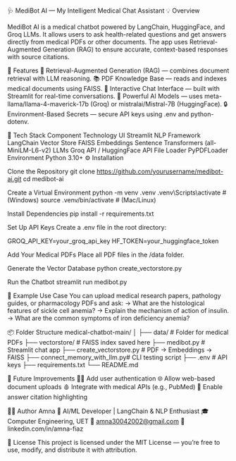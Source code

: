 🩺 MediBot AI — My Intelligent Medical Chat Assistant
💡 Overview

MediBot AI is a medical chatbot powered by LangChain, HuggingFace, and Groq LLMs.
It allows users to ask health-related questions and get answers directly from medical PDFs or other documents.
The app uses Retrieval-Augmented Generation (RAG) to ensure accurate, context-based responses with source citations.

🚀 Features
🧠 Retrieval-Augmented Generation (RAG) — combines document retrieval with LLM reasoning.
📚 PDF Knowledge Base — reads and indexes medical documents using FAISS.
💬 Interactive Chat Interface — built with Streamlit for real-time conversations.
🤖 Powerful AI Models — uses meta-llama/llama-4-maverick-17b (Groq) or mistralai/Mistral-7B (HuggingFace).
🔒 Environment-Based Secrets — secure API keys using .env and python-dotenv.

🧩 Tech Stack
Component	Technology
UI	Streamlit
NLP Framework	LangChain
Vector Store	FAISS
Embeddings	Sentence Transformers (all-MiniLM-L6-v2)
LLMs	Groq API / HuggingFace API
File Loader	PyPDFLoader
Environment	Python 3.10+
⚙️ Installation

Clone the Repository
git clone https://github.com/yourusername/medibot-ai.git
cd medibot-ai

Create a Virtual Environment
python -m venv .venv
.venv\Scripts\activate      # (Windows)
source .venv/bin/activate   # (Mac/Linux)

Install Dependencies
pip install -r requirements.txt

Set Up API Keys
Create a .env file in the root directory:

GROQ_API_KEY=your_groq_api_key
HF_TOKEN=your_huggingface_token

Add Your Medical PDFs
Place all PDF files in the /data folder.

Generate the Vector Database
python create_vectorstore.py

Run the Chatbot
streamlit run medibot.py

🧠 Example Use Case
You can upload medical research papers, pathology guides, or pharmacology PDFs and ask:
→ What are the histological features of sickle cell anemia?
→ Explain the mechanism of action of insulin.
→ What are the common symptoms of iron deficiency anemia?

📦 Folder Structure
medical-chatbot-main/
│
├── data/                     # Folder for medical PDFs
├── vectorstore/              # FAISS index saved here
├── medibot.py                # Streamlit chat app
├── create_vectorstore.py     # PDF → Embeddings → FAISS
├── connect_memory_with_llm.py# CLI testing script
├── .env                      # API keys
├── requirements.txt
└── README.md

🧪 Future Improvements
🧍‍♂️ Add user authentication
🌐 Allow web-based document uploads
🩸 Integrate with medical APIs (e.g., PubMed)
🧾 Enable answer citation highlighting

👩‍💻 Author
Amna 
💬 AI/ML Developer | LangChain & NLP Enthusiast
🎓 Computer Engineering, UET
📧 amna30042002@gmail.com
🔗 linkedin.com/in/amna-fiaz

🪪 License
This project is licensed under the MIT License — you’re free to use, modify, and distribute it with attribution.
